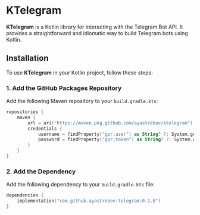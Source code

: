# KTelegram

**KTelegram** is a Kotlin library for interacting with the Telegram Bot API. It provides a straightforward and idiomatic way to build Telegram bots using Kotlin.

## Installation

To use **KTelegram** in your Kotlin project, follow these steps:

### 1. Add the GitHub Packages Repository

Add the following Maven repository to your `build.gradle.kts`:

```kotlin
repositories {
    maven {
        url = uri("https://maven.pkg.github.com/ayastrebov/ktelegram")
        credentials {
            username = findProperty("gpr.user") as String? ?: System.getenv("GPR_USER")
            password = findProperty("gpr.token") as String? ?: System.getenv("GPR_TOKEN")
        }
    }
}
```

### 2. Add the Dependency

Add the following dependency to your `build.gradle.kts` file:

```kotlin
dependencies {
    implementation("com.github.ayastrebov:telegram:0.1.0")
}
```
